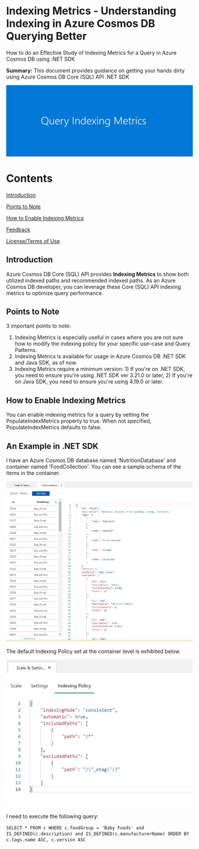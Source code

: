 # Indexing Metrics - Understanding Indexing in Azure Cosmos DB Querying Better
How to do an Effective Study of Indexing Metrics for a Query in Azure Cosmos DB using .NET SDK

**Summary:**
This document provides guidance on getting your hands dirty using Azure Cosmos DB Core (SQL) API .NET SDK

![Image0](image/image0.jpg)

# Contents

[Introduction](#Introduction)

[Points to Note](#points-to-note)

[How to Enable Indexing Metrics](#enabling-indexing-metrics)

[Feedback](#feedback)

[License/Terms of Use](#license--terms-of-use)

## Introduction
Azure Cosmos DB Core (SQL) API provides **Indexing Metrics** to show both utilized indexed paths and recommended indexed paths. As an Azure Cosmos DB developer, you can leverage these Core (SQL) API indexing metrics to optimize query performance.

## Points to Note
3 important points to note:
1. Indexing Metrics is especially useful in cases where you are not sure how to modify the indexing policy for your specific use-case and Query Patterns.
2. Indexing Metrics is available for usage in Azure Cosmos DB .NET SDK and Java SDK, as of now.
3. Indexing Metrics require a minimum version: 1) If you're on .NET SDK, you need to ensure you're using .NET SDK ver 3.21.0 or later, 2) If you're on Java SDK, you need to ensure you're using 4.19.0 or later.

## How to Enable Indexing Metrics
You can enable indexing metrics for a query by setting the PopulateIndexMetrics property to true. When not specified, PopulateIndexMetrics defaults to false. 

## An Example in .NET SDK
I have an Azure Cosmos DB database named 'NutritionDatabase' and container named 'FoodCollection'.
You can see a sample schema of the items in the container.

![Image1](image/image1.jpg)

The default Indexing Policy set at the container level is exhibited below.

![Image2](image/image2.jpg)

I need to execute the following query:
```
SELECT * FROM c WHERE c.foodGroup = 'Baby Foods' and IS_DEFINED(c.description) and IS_DEFINED(c.manufacturerName) ORDER BY c.tags.name ASC, c.version ASC
```
